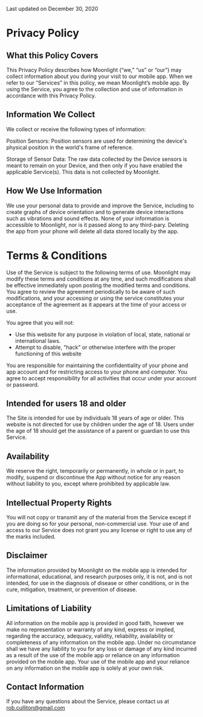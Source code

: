 Last updated on December 30, 2020

# Privacy Policy

## What this Policy Covers

This Privacy Policy describes how Moonlight  (“we,” “us” or “our”) may collect information about you during your visit to our mobile app. When we refer to our “Services” in this policy, we mean Moonlight’s mobile app. By using the Service, you agree to the collection and use of information in accordance with this Privacy Policy. 


## Information We Collect

We collect or receive the following types of information:

Position Sensors: Position sensors are used for determining the device's physical position in the world's frame of reference.

Storage of Sensor Data: The raw data collected by the Device sensors is meant to remain on your Device, and then only if you have enabled the applicable Service(s). This data is not collected by Moonlight.

## How We Use Information

We use your personal data to provide and improve the Service, including to create graphs of device orientation and to generate device interactions such as vibrations and sound effects. None of your information is accessible to Moonlight, nor is it passed along to any third-pary. Deleting the app from your phone will delete all data stored locally by the app.

# Terms & Conditions

Use of the Service is subject to the following terms of use. Moonlight may modify these terms and conditions at any time, and such modifications shall be effective immediately upon posting the modified terms and conditions. You agree to review the agreement periodically to be aware of such modifications, and your accessing or using the service constitutes your acceptance of the agreement as it appears at the time of your access or use. 

You agree that you will not:

- Use this website for any purpose in violation of local, state, national or international laws.
- Attempt to disable, "hack" or otherwise interfere with the proper functioning of this website

You are responsible for maintaining the confidentiality of your phone and app account and for restricting access to your phone and computer. You agree to accept responsibility for all activities that occur under your account or password.

## Intended for users 18 and older

The Site is intended for use by individuals 18 years of age or older. This website is not directed for use by children under the age of 18. Users under the age of 18 should get the assistance of a parent or guardian to use this Service.


## Availability

We reserve the right, temporarily or permanently, in whole or in part, to modify, suspend or discontinue the App without notice for any reason without liability to you, except where prohibited by applicable law. 

## Intellectual Property Rights

You will not copy or transmit any of the material from the Service except if you are doing so for your personal, non-commercial use. Your use of and access to our Service does not grant you any license or right to use any of the marks included.

## Disclaimer

The information provided by Moonlight on the mobile app is intended for informational, educational, and research purposes only, it is not, and is not intended, for use in the diagnosis of disease or other conditions, or in the cure, mitigation, treatment, or prevention of disease.

## Limitations of Liability

All information on the mobile app is provided in good faith, however we make no representation or warranty of any kind, express or implied, regarding the accuracy, adequacy, validity, reliability, availability or completeness of any information on the mobile app. Under no circumstance shall we have any liability to you for any loss or damage of any kind incurred as a result of the use of the mobile app or reliance on any information provided on the mobile app. Your use of the mobile app and your reliance on any information on the mobile app is solely at your own risk.

## Contact Information

If you have any questions about the Service, please contact us at rob.culliton@gmail.com



